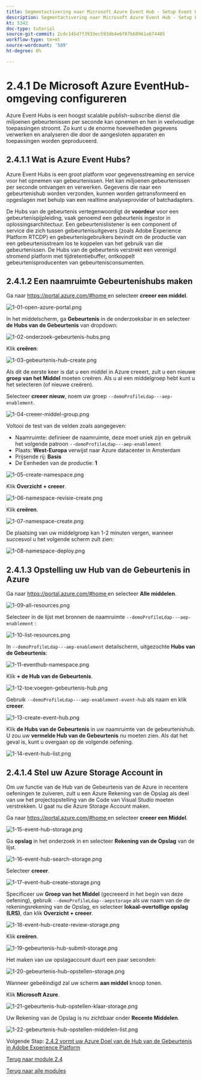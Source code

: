 ```yaml
---
title: Segmentactivering naar Microsoft Azure Event Hub - Setup Event Hub in Azure
description: Segmentactivering naar Microsoft Azure Event Hub - Setup Event Hub in Azure
kt: 5342
doc-type: tutorial
source-git-commit: 2cdc145d7f3933ec593db4e6f67b60961a674405
workflow-type: tm+mt
source-wordcount: '589'
ht-degree: 0%

---
```


# 2.4.1 De Microsoft Azure EventHub-omgeving configureren

Azure Event Hubs is een hoogst scalable publish-subscribe dienst die miljoenen gebeurtenissen per seconde kan opnemen en hen in veelvoudige toepassingen stroomt. Zo kunt u de enorme hoeveelheden gegevens verwerken en analyseren die door de aangesloten apparaten en toepassingen worden geproduceerd.

## 2.4.1.1 Wat is Azure Event Hubs?

Azure Event Hubs is een groot platform voor gegevensstreaming en service voor het opnemen van gebeurtenissen. Het kan miljoenen gebeurtenissen per seconde ontvangen en verwerken. Gegevens die naar een gebeurtenishub worden verzonden, kunnen worden getransformeerd en opgeslagen met behulp van een realtime analyseprovider of batchadapters.

De Hubs van de gebeurtenis vertegenwoordigt de **voordeur** voor een gebeurtenispijpleiding, vaak genoemd een gebeurtenis ingestor in oplossingsarchitectuur. Een gebeurtenislistener is een component of service die zich tussen gebeurtenisuitgevers (zoals Adobe Experience Platform RTCDP) en gebeurtenisgebruikers bevindt om de productie van een gebeurtenisstream los te koppelen van het gebruik van die gebeurtenissen. De Hubs van de gebeurtenis verstrekt een verenigd stromend platform met tijdretentiebuffer, ontkoppelt gebeurtenisproducenten van gebeurtenisconsumenten.

## 2.4.1.2 Een naamruimte Gebeurtenishubs maken

Ga naar [ https://portal.azure.com/#home ](https://portal.azure.com/#home) en selecteer **creeer een middel**.

![ 1-01-open-azure-portal.png ](./images/1-01-open-azure-portal.png)

In het middelscherm, ga **Gebeurtenis** in de onderzoeksbar in en selecteer **de Hubs van de Gebeurtenis** van dropdown:

![ 1-02-onderzoek-gebeurtenis-hubs.png ](./images/1-02-search-event-hubs.png)

Klik **creëren**:

![ 1-03-gebeurtenis-hub-create.png ](./images/1-03-event-hub-create.png)

Als dit de eerste keer is dat u een middel in Azure creeert, zult u een nieuwe **groep van het Middel** moeten creëren. Als u al een middelgroep hebt kunt u het selecteren (of nieuwe creëren).

Selecteer **creeer nieuw**, noem uw groep `--demoProfileLdap---aep-enablement`.

![ 1-04-creeer-middel-group.png ](./images/1-04-create-resource-group.png)

Voltooi de test van de velden zoals aangegeven:

- Naamruimte: definieer de naamruimte, deze moet uniek zijn en gebruik het volgende patroon `--demoProfileLdap---aep-enablement`
- Plaats: **West-Europa** verwijst naar Azure datacenter in Amsterdam
- Prijsende rij: **Basis**
- De Eenheden van de productie: **1**

![ 1-05-create-namespace.png ](./images/1-05-create-namespace.png)

Klik **Overzicht + creeer**.

![ 1-06-namespace-revisie-create.png ](./images/1-06-namespace-review-create.png)

Klik **creëren**.

![ 1-07-namespace-create.png ](./images/1-07-namespace-create.png)

De plaatsing van uw middelgroep kan 1-2 minuten vergen, wanneer succesvol u het volgende scherm zult zien:

![ 1-08-namespace-deploy.png ](./images/1-08-namespace-deploy.png)

## 2.4.1.3 Opstelling uw Hub van de Gebeurtenis in Azure

Ga naar [ https://portal.azure.com/#home ](https://portal.azure.com/#home) en selecteer **Alle middelen**.

![ 1-09-all-resources.png ](./images/1-09-all-resources.png)

Selecteer in de lijst met bronnen de naamruimte `--demoProfileLdap---aep-enablement` :

![ 1-10-list-resources.png ](./images/1-10-list-resources.png)

In `--demoProfileLdap---aep-enablement` detailscherm, uitgezochte **Hubs van de Gebeurtenis**:

![ 1-11-eventhub-namespace.png ](./images/1-11-eventhub-namespace.png)

Klik **+ de Hub van de Gebeurtenis**.

![ 1-12-toe:voegen-gebeurtenis-hub.png ](./images/1-12-add-event-hub.png)

Gebruik `--demoProfileLdap---aep-enablement-event-hub` als naam en klik **creeer**.

![ 1-13-create-event-hub.png ](./images/1-13-create-event-hub.png)

Klik **de Hubs van de Gebeurtenis** in uw naamruimte van de gebeurtenishub. U zou uw **vermelde Hub van de Gebeurtenis** nu moeten zien. Als dat het geval is, kunt u overgaan op de volgende oefening.

![ 1-14-event-hub-list.png ](./images/1-14-event-hub-list.png)

## 2.4.1.4 Stel uw Azure Storage Account in

Om uw functie van de Hub van de Gebeurtenis van de Azure in recentere oefeningen te zuiveren, zult u een Azure Rekening van de Opslag als deel van uw het projectopstelling van de Code van Visual Studio moeten verstrekken. U gaat nu die Azure Storage Account maken.

Ga naar [ https://portal.azure.com/#home ](https://portal.azure.com/#home) en selecteer **creeer een Middel**.

![ 1-15-event-hub-storage.png ](./images/1-15-event-hub-storage.png)

Ga **opslag** in het onderzoek in en selecteer **Rekening van de Opslag** van de lijst.

![ 1-16-event-hub-search-storage.png ](./images/1-16-event-hub-search-storage.png)

Selecteer **creeer**.

![ 1-17-event-hub-create-storage.png ](./images/1-17-event-hub-create-storage.png)

Specificeer uw **Groep van het Middel** (gecreeerd in het begin van deze oefening), gebruik `--demoProfileLdap--aepstorage` als uw naam van de de rekeningsrekening van de Opslag, en selecteer **lokaal-overtollige opslag (LRS)**, dan klik **Overzicht + creeer**.

![ 1-18-event-hub-create-review-storage.png ](./images/1-18-event-hub-create-review-storage.png)

Klik **creëren**.

![ 1-19-gebeurtenis-hub-submit-storage.png ](./images/1-19-event-hub-submit-storage.png)

Het maken van uw opslagaccount duurt een paar seconden:

![ 1-20-gebeurtenis-hub-opstellen-storage.png ](./images/1-20-event-hub-deploy-storage.png)

Wanneer gebeëindigd zal uw scherm **aan middel** knoop tonen.

Klik **Microsoft Azure**.

![ 1-21-gebeurtenis-hub-opstellen-klaar-storage.png ](./images/1-21-event-hub-deploy-ready-storage.png)

Uw Rekening van de Opslag is nu zichtbaar onder **Recente Middelen**.

![ 1-22-gebeurtenis-hub-opstellen-middelen-list.png ](./images/1-22-event-hub-deploy-resources-list.png)

Volgende Stap: [ 2.4.2 vormt uw Azure Doel van de Hub van de Gebeurtenis in Adobe Experience Platform ](./ex2.md)

[Terug naar module 2.4](./segment-activation-microsoft-azure-eventhub.md)

[Terug naar alle modules](./../../../overview.md)
